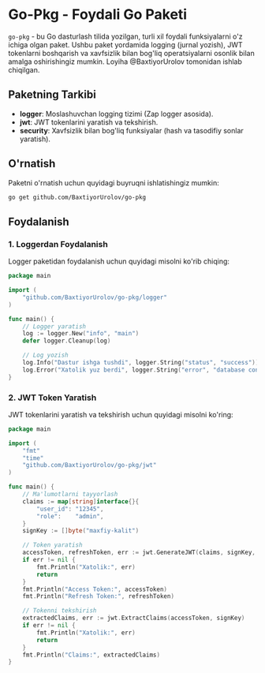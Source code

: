 # Go-Pkg - Foydali Go Paketi

`go-pkg` - bu Go dasturlash tilida yozilgan, turli xil foydali funksiyalarni o'z ichiga olgan paket. Ushbu paket yordamida logging (jurnal yozish), JWT tokenlarni boshqarish va xavfsizlik bilan bog'liq operatsiyalarni osonlik bilan amalga oshirishingiz mumkin. Loyiha @BaxtiyorUrolov tomonidan ishlab chiqilgan.

## Paketning Tarkibi

- **logger**: Moslashuvchan logging tizimi (Zap logger asosida).
- **jwt**: JWT tokenlarini yaratish va tekshirish.
- **security**: Xavfsizlik bilan bog'liq funksiyalar (hash va tasodifiy sonlar yaratish).

## O'rnatish

Paketni o'rnatish uchun quyidagi buyruqni ishlatishingiz mumkin:

```bash
go get github.com/BaxtiyorUrolov/go-pkg
```

## Foydalanish

### 1. Loggerdan Foydalanish

Logger paketidan foydalanish uchun quyidagi misolni ko'rib chiqing:

```go
package main

import (
	"github.com/BaxtiyorUrolov/go-pkg/logger"
)

func main() {
	// Logger yaratish
	log := logger.New("info", "main")
	defer logger.Cleanup(log)

	// Log yozish
	log.Info("Dastur ishga tushdi", logger.String("status", "success"))
	log.Error("Xatolik yuz berdi", logger.String("error", "database connection failed"))
}
```

### 2. JWT Token Yaratish

JWT tokenlarini yaratish va tekshirish uchun quyidagi misolni ko'ring:

```go
package main

import (
	"fmt"
	"time"
	"github.com/BaxtiyorUrolov/go-pkg/jwt"
)

func main() {
	// Ma'lumotlarni tayyorlash
	claims := map[string]interface{}{
		"user_id": "12345",
		"role":    "admin",
	}
	signKey := []byte("maxfiy-kalit")

	// Token yaratish
	accessToken, refreshToken, err := jwt.GenerateJWT(claims, signKey, 1*time.Hour, 24*time.Hour)
	if err != nil {
		fmt.Println("Xatolik:", err)
		return
	}
	fmt.Println("Access Token:", accessToken)
	fmt.Println("Refresh Token:", refreshToken)

	// Tokenni tekshirish
	extractedClaims, err := jwt.ExtractClaims(accessToken, signKey)
	if err != nil {
		fmt.Println("Xatolik:", err)
		return
	}
	fmt.Println("Claims:", extractedClaims)
}
```
